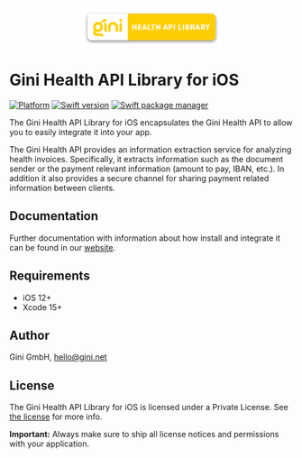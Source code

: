 <p align="center">
<img src="./GiniHealth_Logo.png" width="250">
</p>

# Gini Health API Library for iOS

[![Platform](https://img.shields.io/badge/platform-iOS-lightgrey.svg)]()
[![Swift version](https://img.shields.io/badge/swift-5.0-orange.svg)]()
[![Swift package manager](https://img.shields.io/badge/Swift_Package_Manager-compatible-orange?style=flat-square)]()


The Gini Health API Library for iOS encapsulates the Gini Health API to allow you to easily integrate it into your app.

The Gini Health API provides an information extraction service for analyzing health invoices. Specifically, it extracts information such as the document sender or the payment relevant information (amount to pay, IBAN, etc.). In addition it also provides a secure channel for sharing payment related information between clients.

## Documentation

Further documentation with information about how install and integrate it can be found in our [website](https://developer.gini.net/gini-mobile-ios/GiniHealthAPILibrary/index.html).

## Requirements

- iOS 12+
- Xcode 15+

## Author

Gini GmbH, hello@gini.net

## License

The Gini Health API Library for iOS is licensed under a Private License. See [the license](https://developer.gini.net/gini-mobile-ios/GiniHealthAPILibrary/license.html) for more info.

**Important:** Always make sure to ship all license notices and permissions with your application.

